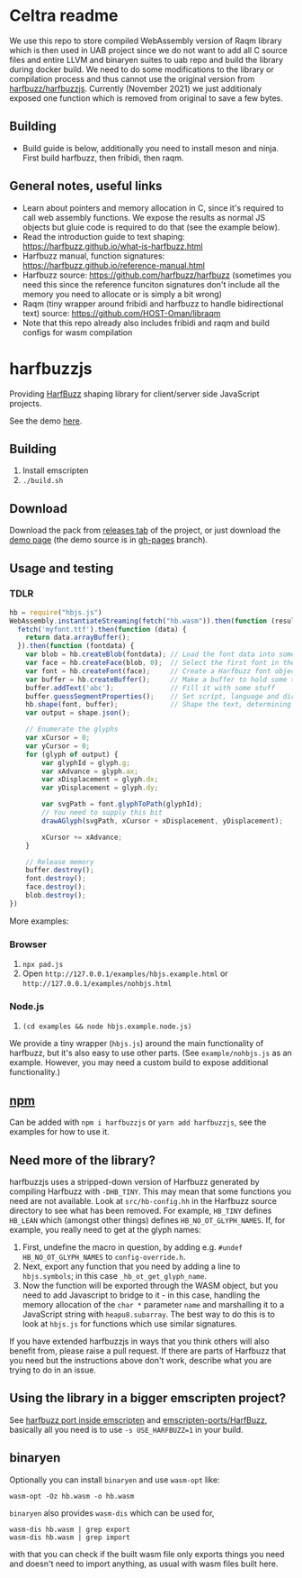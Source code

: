 # Celtra readme
We use this repo to store compiled WebAssembly version of Raqm library which is then used in UAB project since we do not want to add all C source files and entire LLVM and binaryen suites to uab repo and build the library during docker build.
We need to do some modifications to the library or compilation process and thus cannot use the original version from [harfbuzz/harfbuzzjs](https://harfbuzz.github.io/harfbuzzjs/). Currently (November 2021) we just additionaly exposed one function which is removed from original to save a few bytes.

## Building
* Build guide is below, additionally you need to install meson and ninja. First build harfbuzz, then fribidi, then raqm.

## General notes, useful links
* Learn about pointers and memory allocation in C, since it's required to call web assembly functions. We expose the results as normal JS objects but gluie code is required to do that (see the example below).
* Read the introduction guide to text shaping: https://harfbuzz.github.io/what-is-harfbuzz.html
* Harfbuzz manual, function signatures: https://harfbuzz.github.io/reference-manual.html
* Harfbuzz source: https://github.com/harfbuzz/harfbuzz (sometimes you need this since the reference funciton signatures don't include all the memory you need to allocate or is simply a bit wrong)
* Raqm (tiny wrapper around fribidi and harfbuzz to handle bidirectional text) source: https://github.com/HOST-Oman/libraqm
* Note that this repo already also includes fribidi and raqm and build configs for wasm compilation 



# harfbuzzjs
Providing [HarfBuzz](https://github.com/harfbuzz/harfbuzz) shaping
library for client/server side JavaScript projects.

See the demo [here](https://harfbuzz.github.io/harfbuzzjs/).

## Building
1. Install emscripten
2. `./build.sh`

## Download
Download the pack from [releases tab](https://github.com/harfbuzz/harfbuzzjs/releases)
of the project, or just download the [demo page](https://harfbuzz.github.io/harfbuzzjs/) (the
demo source is in [gh-pages](https://github.com/harfbuzz/harfbuzzjs/tree/gh-pages) branch).

## Usage and testing

### TDLR

```javascript
hb = require("hbjs.js")
WebAssembly.instantiateStreaming(fetch("hb.wasm")).then(function (result) {
  fetch('myfont.ttf').then(function (data) {
    return data.arrayBuffer();
  }).then(function (fontdata) {
    var blob = hb.createBlob(fontdata); // Load the font data into something Harfbuzz can use
    var face = hb.createFace(blob, 0);  // Select the first font in the file (there's normally only one!)
    var font = hb.createFont(face);     // Create a Harfbuzz font object from the face
    var buffer = hb.createBuffer();     // Make a buffer to hold some text
    buffer.addText('abc');              // Fill it with some stuff
    buffer.guessSegmentProperties();    // Set script, language and direction
    hb.shape(font, buffer);             // Shape the text, determining glyph IDs and positions
    var output = shape.json();

    // Enumerate the glyphs
    var xCursor = 0;
    var yCursor = 0;
    for (glyph of output) {
        var glyphId = glyph.g;
        var xAdvance = glyph.ax;
        var xDisplacement = glyph.dx;
        var yDisplacement = glyph.dy;

        var svgPath = font.glyphToPath(glyphId);
        // You need to supply this bit
        drawAGlyph(svgPath, xCursor + xDisplacement, yDisplacement);

        xCursor += xAdvance;
    }

    // Release memory
    buffer.destroy();
    font.destroy();
    face.destroy();
    blob.destroy();
})
```

More examples:

### Browser

1. `npx pad.js`
2. Open `http://127.0.0.1/examples/hbjs.example.html` or `http://127.0.0.1/examples/nohbjs.html`

### Node.js

1. `(cd examples && node hbjs.example.node.js)`

We provide a tiny wrapper (`hbjs.js`) around the main functionality of harfbuzz, but it's also easy to use other parts. (See `example/nohbjs.js` as an example. However, you may need a custom build to expose additional functionality.)

## [npm](https://www.npmjs.com/package/harfbuzzjs)
Can be added with `npm i harfbuzzjs` or `yarn add harfbuzzjs`, see the examples for
how to use it.

## Need more of the library?

harfbuzzjs uses a stripped-down version of Harfbuzz generated by compiling Harfbuzz with `-DHB_TINY`. This may mean that some functions you need are not available. Look at `src/hb-config.hh` in the Harfbuzz source directory to see what has been removed. For example, `HB_TINY` defines `HB_LEAN` which (amongst other things) defines `HB_NO_OT_GLYPH_NAMES`. If, for example, you really need to get at the glyph names:

1. First, undefine the macro in question, by adding e.g. `#undef HB_NO_OT_GLYPH_NAMES` to `config-override.h`.
2. Next, export any function that you need by adding a line to `hbjs.symbols`; in this case `_hb_ot_get_glyph_name`.
3. Now the function will be exported through the WASM object, but you need to add Javascript to bridge to it - in this case, handling the memory allocation of the `char *` parameter `name` and marshalling it to a JavaScript string with `heapu8.subarray`. The best way to do this is to look at `hbjs.js` for functions which use similar signatures.

If you have extended harfbuzzjs in ways that you think others will also benefit from, please raise a pull request. If there are parts of Harfbuzz that you need but the instructions above don't work, describe what you are trying to do in an issue.

## Using the library in a bigger emscripten project?
See [harfbuzz port inside emscripten](https://github.com/emscripten-core/emscripten/blob/master/tools/ports/harfbuzz.py)
and [emscripten-ports/HarfBuzz](https://github.com/emscripten-ports/HarfBuzz), basically all you need is to use
`-s USE_HARFBUZZ=1` in your build.

## binaryen

Optionally you can install `binaryen` and use `wasm-opt` like:

```
wasm-opt -Oz hb.wasm -o hb.wasm
```

`binaryen` also provides `wasm-dis` which can be used for,

```
wasm-dis hb.wasm | grep export
wasm-dis hb.wasm | grep import
```

with that you can check if the built wasm file only exports things you need and
doesn't need to import anything, as usual with wasm files built here.
